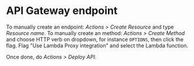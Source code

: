 # API Gateway endpoint

To manually create an endpoint: _Actions > Create Resource_ and type _Resource name_.
To manually create an method: _Actions > Create Method_ and choose HTTP verb on dropdown, for instance `OPTIONS`, then click the flag.
Flag "Use Lambda Proxy integration" and select the Lambda function.

Once done, do _Actions > Deploy API_.
